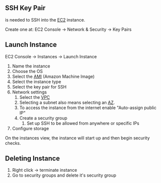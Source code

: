 ## SSH Key Pair
is needed to SSH into the [EC2](EC2.md) instance.

Create one at:
EC2 Console -> Network & Security -> Key Pairs

## Launch Instance
EC2 Console -> Instances -> Launch Instance

1. Name the instance
2. Choose the OS
3. Select the [AMI](EC2.md#AMI) (Amazon Machine Image)
4. Select the instance type
5. Select the key pair for SSH
6. Network settings
	1. Select the [VPC](../../Network/VPC/VPC.md)
	2. Selecting a subnet also means selecting an [AZ](../../Fundamentals/Global%20Infrastructure.md#Availability%20Zones).
	3. To access the instance from the internet enable "Auto-assign public IP"
	4. Create a security group
		1. Set up SSH to be allowed from anywhere or specific IPs
7. Configure storage

On the instances view, the instance will start up and then begin security checks.

## Deleting Instance
1. Right click -> terminate instance
2. Go to security groups and delete it's security group

